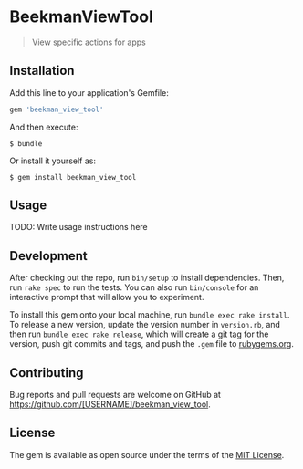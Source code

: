 # BeekmanViewTool

> View specific actions for apps

## Installation

Add this line to your application's Gemfile:

```ruby
gem 'beekman_view_tool'
```

And then execute:

    $ bundle

Or install it yourself as:

    $ gem install beekman_view_tool

## Usage

TODO: Write usage instructions here

## Development

After checking out the repo, run `bin/setup` to install dependencies. Then, run `rake spec` to run the tests. You can also run `bin/console` for an interactive prompt that will allow you to experiment.

To install this gem onto your local machine, run `bundle exec rake install`. To release a new version, update the version number in `version.rb`, and then run `bundle exec rake release`, which will create a git tag for the version, push git commits and tags, and push the `.gem` file to [rubygems.org](https://rubygems.org).

## Contributing

Bug reports and pull requests are welcome on GitHub at https://github.com/[USERNAME]/beekman_view_tool.

## License

The gem is available as open source under the terms of the [MIT License](https://opensource.org/licenses/MIT).

